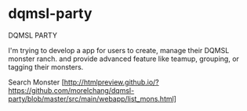 # dqmsl-party
DQMSL PARTY

I'm trying to develop a app for users to create, manage their DQMSL monster ranch. and provide advanced feature like teamup, grouping, or tagging their monsters.

Search Monster
[http://htmlpreview.github.io/?https://github.com/morelchang/dqmsl-party/blob/master/src/main/webapp/list_mons.html]

